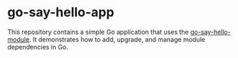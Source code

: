 # go-say-hello-app

This repository contains a simple Go application that uses the [go-say-hello-module](https://github.com/adiwahyudi02/go-say-hello-module). It demonstrates how to add, upgrade, and manage module dependencies in Go.
